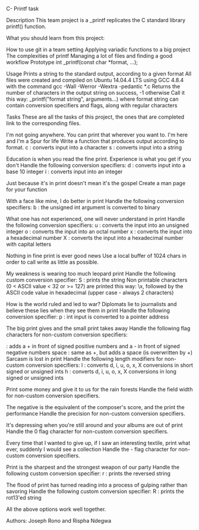 C- Printf task

Description This team project is a _printf replicates the C standard library printf() function.

What you should learn from this project:

How to use git in a team setting Applying variadic functions to a big project The complexities of printf Managing a lot of files and finding a good workflow Prototype int _printf(const char *format, ...);

Usage Prints a string to the standard output, according to a given format All files were created and compiled on Ubuntu 14.04.4 LTS using GCC 4.8.4 with the command gcc -Wall -Werror -Wextra -pedantic *.c Returns the number of characters in the output string on success, -1 otherwise Call it this way: _printf("format string", arguments...) where format string can contain conversion specifiers and flags, along with regular characters

Tasks These are all the tasks of this project, the ones that are completed link to the corresponding files.

I'm not going anywhere. You can print that wherever you want to. I'm here and I'm a Spur for life Write a function that produces output according to format. c : converts input into a character s : converts input into a string

Education is when you read the fine print. Experience is what you get if you don't Handle the following conversion specifiers: d : converts input into a base 10 integer i : converts input into an integer

Just because it's in print doesn't mean it's the gospel Create a man page for your function

With a face like mine, I do better in print Handle the following conversion specifiers: b : the unsigned int argument is converted to binary

What one has not experienced, one will never understand in print Handle the following conversion specifiers: u : converts the input into an unsigned integer o : converts the input into an octal number x : converts the input into a hexadecimal number X : converts the input into a hexadecimal number with capital letters

Nothing in fine print is ever good news Use a local buffer of 1024 chars in order to call write as little as possible.

My weakness is wearing too much leopard print Handle the following custom conversion specifier: S : prints the string Non printable characters (0 < ASCII value < 32 or >= 127) are printed this way: \x, followed by the ASCII code value in hexadecimal (upper case - always 2 characters)

How is the world ruled and led to war? Diplomats lie to journalists and believe these lies when they see them in print Handle the following conversion specifier: p : int input is converted to a pointer address

The big print gives and the small print takes away Handle the following flag characters for non-custom conversion specifiers:

: adds a + in front of signed positive numbers and a - in front of signed negative numbers space : same as +, but adds a space (is overwritten by +)
Sarcasm is lost in print Handle the following length modifiers for non-custom conversion specifiers: l : converts d, i, u, o, x, X conversions in short signed or unsigned ints h : converts d, i, u, o, x, X conversions in long signed or unsigned ints

Print some money and give it to us for the rain forests Handle the field width for non-custom conversion specifiers.

The negative is the equivalent of the composer's score, and the print the performance Handle the precision for non-custom conversion specifiers.

It's depressing when you're still around and your albums are out of print Handle the 0 flag character for non-custom conversion specifiers.

Every time that I wanted to give up, if I saw an interesting textile, print what ever, suddenly I would see a collection Handle the - flag character for non-custom conversion specifiers.

Print is the sharpest and the strongest weapon of our party Handle the following custom conversion specifier: r : prints the reversed string

The flood of print has turned reading into a process of gulping rather than savoring Handle the following custom conversion specifier: R : prints the rot13'ed string

All the above options work well together.

Authors: Joseph Rono and Rispha Ndegwa
